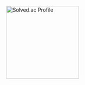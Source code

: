
<div
  style="
    display: flex;
    flex-wrap: wrap;
    align-items: center;
    justify-content: center;
    gap: 20px;
  "
>
  <a href="https://solved.ac/dr8766">
    <img
      src="http://mazassumnida.wtf/api/generate_badge?boj=dr8766"
      alt="Solved.ac Profile"
      style="
        height: 200px;
        object-fit: contain;
        max-width: 100%;
      "
    />
  </a>

</div>
